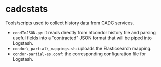 # cadcstats
Tools/scripts used to collect history data from CADC services.

* ```condToJSON.py```: it reads directly from htcondor history file and parsing useful fields into a "contracted" JSON format that will be piped into Logstash.
* ```condor\_partial\_mappings.sh```: uploads the Elasticsearch mapping.
* ```condor-partial-es.conf```: the corresponding configuration file for Logstash.
